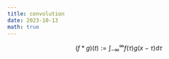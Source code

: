 ```yaml
---
title: convolution
date: 2023-10-13
math: true
---
```

$$(f*g)(t):=\int_{-\infty}^{\infty}f(\tau)g(x-\tau)\mathrm{d}\tau$$
